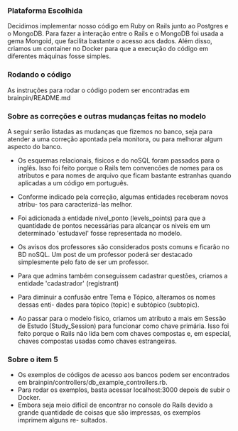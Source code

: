 ### Plataforma Escolhida
Decidimos implementar nosso código em Ruby on Rails junto ao Postgres e o MongoDB.
Para fazer a interação entre o Rails e o MongoDB foi usada a gema Mongoid, 
que facilita bastante o acesso aos dados. Além disso, criamos um container
no Docker para que a execução do código em diferentes máquinas fosse simples.

### Rodando o código
As instruções para rodar o código podem ser encontradas em brainpin/README.md 

### Sobre as correções e outras mudanças feitas no modelo

 A seguir serão listadas as mudanças que fizemos no banco, seja para atender a 
 uma correção apontada pela monitora, ou para melhorar algum aspecto do banco.

 - Os esquemas relacionais, fisicos e do noSQL foram passados para o inglês. 
   Isso foi feito porque o Rails tem convencões de nomes para os atributos e 
   para nomes de arquivo que ficam bastante estranhas quando aplicadas a um 
   código em português.

 - Conforme indicado pela correção, algumas entidades receberam novos atribu-
   tos para caracterizá-las melhor.

 - Foi adicionada a entidade nivel_ponto (levels_points) para que a quantidade
   de pontos necessárias para alcançar os niveis em um determinado 'estudavel'
   fosse representada no modelo.

 - Os avisos dos professores são considerados posts comuns e ficarão no BD noSQL.
   Um post de um professor poderá ser destacado simplesmente pelo fato de ser um
   professor.

 - Para que admins também conseguissem cadastrar questões, criamos a entidade 
   'cadastrador' (registrant)

 - Para diminuir a confusão entre Tema e Tópico, alteramos os nomes dessas enti-
   dades para tópico (topic) e subtópico (subtopic).

 - Ao passar para o modelo físico, criamos um atributo a mais em Sessão de Estudo 
   (Study_Session) para funcionar como chave primária. Isso foi feito porque o
   Rails não lida bem com chaves compostas e, em especial, chaves compostas usadas
   como chaves estrangeiras.

### Sobre o item 5

- Os exemplos de códigos de acesso aos bancos podem ser encontrados 
  em brainpin/controllers/db_example_controllers.rb.
- Para rodar os exemplos, basta acessar localhost:3000 depois de subir o Docker.
- Embora seja meio difícil de encontrar no console do Rails devido a
  grande quantidade de coisas que são impressas, os exemplos imprimem alguns re-
  sultados.